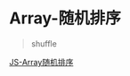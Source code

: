 # Array-随机排序
> shuffle

[JS-Array随机排序](https://blog.oldj.net/2017/01/23/shuffle-an-array-in-javascript/)